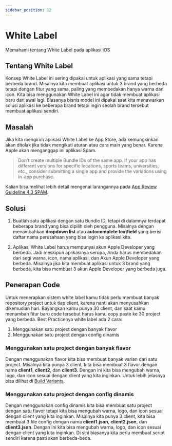 ```yaml
---
sidebar_position: 12
---
```


# White Label

Memahami tentang White Label pada aplikasi iOS

## Tentang White Label

Konsep White Label ini sering dipakai untuk aplikasi yang sama tetapi berbeda brand. Misalnya kita membuat aplikasi untuk 3 brand yang berbeda tetapi dengan fitur yang sama, paling yang membedakan hanya warna dan icon. Kita bisa menggunakan White Label ini agar tidak membuat aplikasi baru dari awal lagi. Biasanya bisnis model ini dipakai saat kita menawarkan solusi aplikasi ke beberapa brand tetapi ingin seolah brand tersebut membuat aplikasi sendiri.

## Masalah

Jika kita mengirim aplikasi White Label ke App Store, ada kemungkinkan akan ditolak jika tidak mengikuti aturan atau cara main yang benar. Karena Apple akan menganggap ini aplikasi Spam. 

<blockquote>
Don’t create multiple Bundle IDs of the same app. If your app has different versions for specific locations, sports teams, universities, etc., consider submitting a single app and provide the variations using in-app purchase.
</blockquote>

Kalian bisa melihat lebih detail mengenai larangannya pada [App Review Guideline 4.3 SPAM](https://developer.apple.com/app-store/review/guidelines/#spam).

## Solusi

1. Buatlah satu aplikasi dengan satu Bundle ID, tetapi di dalamnya terdapat beberapa brand yang bisa dipilih oleh pengguna. Misalnya dengan menambahkan **dropdown list** atau **autocomplete textfield** yang berisi daftar nama perusahaan yang bisa login ke aplikasi kita.

2. Aplikasi White Label harus mempunyai akun Apple Developer yang berbeda. Jadi meskipun aplikasinya serupa, Anda harus membedakan dari segi warna, icon, nama aplikasi, dan Akun Apple Developer yang berbeda. Misalnya jika kita membuat aplikasi untuk 3 brand yang berbeda, kita bisa membuat 3 akun Apple Developer yang berbeda juga.

## Penerapan Code

Untuk menerapkan sistem white label kamu tidak perlu membuat banyak repository project untuk tiap client, karena nanti akan menyusahkan dikemudian hari. Bayangkan kamu punya 30 client, dan saat kamu menambah fitur baru code tersebut harus kamu copy paste ke 30 project yang berbeda. Best Practicenya white label ada 2 cara:
1. Menggunakan satu project dengan banyak flavor
2. Menggunakan satu project dengan config dinamis

### Menggunakan satu project dengan banyak flavor

Dengan menggunakan flavor kita bisa membuat banyak varian dari satu project. Misalnya kita punya 3 client, kita bisa membuat 3 flavor dengan nama **client1**, **client2**, dan **client3**. Dengan ini kita bisa mengubah warna, logo, dan icon sesuai dengan client yang kita inginkan. Untuk lebih jelasnya bisa dilihat di [Build Variants](https://developer.android.com/studio/build/build-variants).

### Menggunakan satu project dengan config dinamis

Dengan menggunakan config dinamis kita bisa membuat satu project dengan satu flavor tetapi kita bisa mengubah warna, logo, dan icon sesuai dengan client yang kita inginkan. Misalnya kita punya 3 client, kita bisa membuat 3 file config dengan nama **client1.json**, **client2.json**, dan **client3.json**. Dengan ini kita bisa mengubah warna, logo, dan icon sesuai dengan client yang kita inginkan. Di sini biasanya kita perlu membuat script sendiri karena pasti akan berbeda-beda.